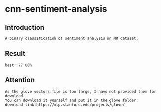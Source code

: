 # cnn-sentiment-analysis
## Introduction
    A binary classification of sentiment analysis on MR dataset.
## Result
    best: 77.08%
## Attention
    As the glove vectors file is too large, I have not provided them for download.
    You can download it yourself and put it in the glove folder.
    download link:https://nlp.stanford.edu/projects/glove/
